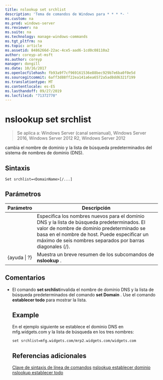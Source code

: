 ```yaml
---
title: nslookup set srchlist
description: 'Tema de comandos de Windows para * * * *- '
ms.custom: na
ms.prod: windows-server
ms.reviewer: na
ms.suite: na
ms.technology: manage-windows-commands
ms.tgt_pltfrm: na
ms.topic: article
ms.assetid: 8486266d-22ac-4ce5-aad6-1cd0c08110a2
author: coreyp-at-msft
ms.author: coreyp
manager: dongill
ms.date: 10/16/2017
ms.openlocfilehash: fb93a9f7cf969161536e88bec929b7e6ba0f0e5d
ms.sourcegitcommit: 6aff3d88ff22ea141a6ea6572a5ad8dd6321f199
ms.translationtype: MT
ms.contentlocale: es-ES
ms.lasthandoff: 09/27/2019
ms.locfileid: "71372770"
---
```

# <a name="nslookup-set-srchlist"></a>nslookup set srchlist

>Se aplica a: Windows Server (canal semianual), Windows Server 2016, Windows Server 2012 R2, Windows Server 2012

cambia el nombre de dominio y la lista de búsqueda predeterminados del sistema de nombres de dominio (DNS).

## <a name="syntax"></a>Sintaxis
```
Set srchlist=<DomainName>[/...]
```
## <a name="parameters"></a>Parámetros

|    Parámetro    |                                                                                        Descripción                                                                                        |
|-----------------|-------------------------------------------------------------------------------------------------------------------------------------------------------------------------------------------|
|  <DomainName>   | Especifica los nombres nuevos para el dominio DNS y la lista de búsqueda predeterminados. El valor de nombre de dominio predeterminado se basa en el nombre de host. Puede especificar un máximo de seis nombres separados por barras diagonales (/). |
| {ayuda &#124; ?} |                                                                   Muestra un breve resumen de los subcomandos de **nslookup** .                                                                   |

## <a name="remarks"></a>Comentarios
- El comando **set srchlist**invalida el nombre de dominio DNS y la lista de búsqueda predeterminados del comando **set Domain** . Use el comando **establecer todo** para mostrar la lista.
  ## <a name="BKMK_examples"></a>Example
  En el ejemplo siguiente se establece el dominio DNS en mfg.widgets.com y la lista de búsqueda en los tres nombres:
  ```
  set srchlist=mfg.widgets.com/mrp2.widgets.com/widgets.com
  ```
  ## <a name="additional-references"></a>Referencias adicionales
  [Clave de sintaxis de línea de comandos](command-line-syntax-key.md)
  [nslookup establecer dominio](nslookup-set-domain.md)
  [nslookup establecer todo](nslookup-set-all.md)
